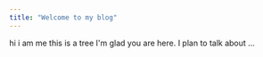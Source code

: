 ```yaml
---
title: "Welcome to my blog"
---
```

hi i am me this is a tree
I'm glad you are here. I plan to talk about ...
